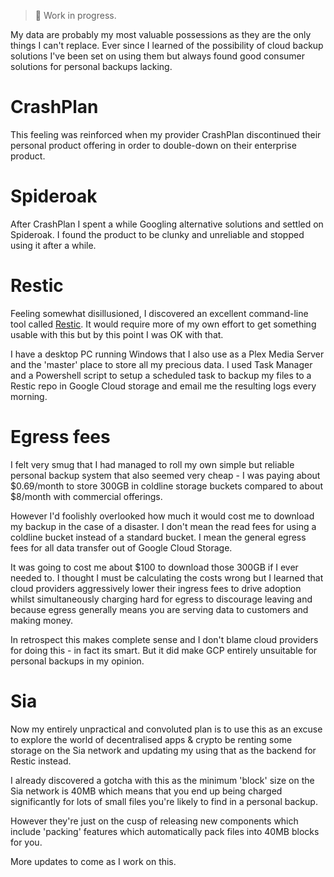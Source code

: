 > 🚧 Work in progress.

My data are probably my most valuable possessions as they are the only things I can't replace. Ever since I learned of the possibility of cloud backup solutions I've been set on using them but always found good consumer solutions for personal backups lacking.
# CrashPlan
This feeling was reinforced when my provider CrashPlan discontinued their personal product offering in order to double-down on their enterprise product.
# Spideroak
After CrashPlan I spent a while Googling alternative solutions and settled on Spideroak. I found the product to be clunky and unreliable and stopped using it after a while.
# Restic
Feeling somewhat disillusioned, I discovered an excellent command-line tool called [Restic](https://restic.net/). It would require more of my own effort to get something usable with this but by this point I was OK with that.

I have a desktop PC running Windows that I also use as a Plex Media Server and the 'master' place to store all my precious data. I used Task Manager and a Powershell script to setup a scheduled task to backup my files to a Restic repo in Google Cloud storage and email me the resulting logs every morning.
# Egress fees
I felt very smug that I had managed to roll my own simple but reliable personal backup system that also seemed very cheap - I was paying about $0.69/month to store 300GB in coldline storage buckets compared to about $8/month with commercial offerings.

However I'd foolishly overlooked how much it would cost me to download my backup in the case of a disaster. I don't mean the read fees for using a coldline bucket instead of a standard bucket. I mean the general egress fees for all data transfer out of Google Cloud Storage.

It was going to cost me about $100 to download those 300GB if I ever needed to. I thought I must be calculating the costs wrong but I learned that cloud providers aggressively lower their ingress fees to drive adoption whilst simultaneously charging hard for egress to discourage leaving and because egress generally means you are serving data to customers and making money.

In retrospect this makes complete sense and I don't blame cloud providers for doing this - in fact its smart. But it did make GCP entirely unsuitable for personal backups in my opinion.
# Sia
Now my entirely unpractical and convoluted plan is to use this as an excuse to explore the world of decentralised apps & crypto be renting some storage on the Sia network and updating my using that as the backend for Restic instead.

I already discovered a gotcha with this as the minimum 'block' size on the Sia network is 40MB which means that you end up being charged significantly for lots of small files you're likely to find in a personal backup.

However they're just on the cusp of releasing new components which include 'packing' features which automatically pack files into 40MB blocks for you.

More updates to come as I work on this.